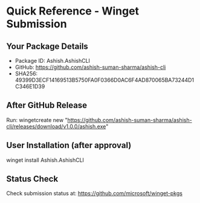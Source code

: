 # Quick Reference - Winget Submission

## Your Package Details
- Package ID: Ashish.AshishCLI
- GitHub: https://github.com/ashish-suman-sharma/ashish-cli
- SHA256: 49399D3ECF14169513B5750FA0F0366D0AC6F4AD870065BA73244D1C346E1D39

## After GitHub Release
Run: wingetcreate new "https://github.com/ashish-suman-sharma/ashish-cli/releases/download/v1.0.0/ashish.exe"

## User Installation (after approval)
winget install Ashish.AshishCLI

## Status Check
Check submission status at: https://github.com/microsoft/winget-pkgs
